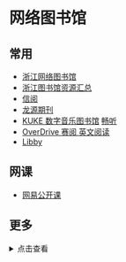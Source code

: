 # 网络图书馆

## 常用

- [浙江网络图书馆](http://share.zjlib.cn/area/35594/2120)
- [浙江图书馆资源汇总](http://share.zjlib.cn/app/yz-zt/954918/more?letterTypeId=4454458&pageId=133084&wfwfid=2120&websiteId=28609)
- [信阅](https://ulib.interlib.cn/tcshop/1111/index)
- [龙源期刊](https://zju.dps.qikan.cn/pc/)
- [KUKE 数字音乐图书馆](http://www.kuke.com/#t=w/kuke/home/index) [畅听](http://www.kuke.com.https.zjlib.proxy.zyproxy.zjlib.cn/p_index.html#/)
- [OverDrive 赛阅 英文阅读](https://zjlib.overdrivechina.cn/)
- [Libby](https://libbyapp.com/)

## 网课

- [网易公开课](https://open.163.com/)

## 更多

<details>
<summary>点击查看</summary>

| No. |                数据库名称                | 访问网址                                                                                                     |                  key                                           |
| :-- | :-------------------------------------- | :----------------------------------------------------------------------------------------------------------- | :----------------------------------------------------------------------- |
|    1    |                                                 [知网](https://www.cnki.net/)                                                   | [🔐](/zy/知网账号.md)                                                           |
|            2     |                            [龙源期刊](https://zju.dps.qikan.cn/pc/)                              |               | 账号：`fskjdx1` 密码：`ef55677d@!`<br />账号：`zjdxtsg` 密码：`123456`         |
|      3      |                                   [读秀](http://www.duxiu.com/)                      |                          | |
|          4              |                         [百链云](http://www.blyun.com/)                                                  | [直连](http://lib.gdufe.edu.cn/digitalresource/linkProxy.htm?id=61000000281&resourceId=275)  |
|            5            |   [中少绘本](http://banan.huiben.61read.com/Home/HuibenVideo)       |                 |                   |

</details>
